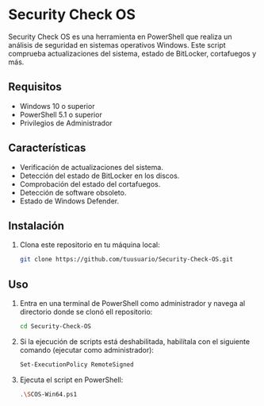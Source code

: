 # Security Check OS

Security Check OS es una herramienta en PowerShell que realiza un análisis de seguridad en sistemas operativos Windows. Este script comprueba actualizaciones del sistema, estado de BitLocker, cortafuegos y más.

## Requisitos

- Windows 10 o superior
- PowerShell 5.1 o superior
- Privilegios de Administrador

## Características

- Verificación de actualizaciones del sistema.
- Detección del estado de BitLocker en los discos.
- Comprobación del estado del cortafuegos.
- Detección de software obsoleto.
- Estado de Windows Defender.

## Instalación

1. Clona este repositorio en tu máquina local:
   ```bash
   git clone https://github.com/tuusuario/Security-Check-OS.git

## Uso

1. Entra en una terminal de PowerShell como administrador y navega al directorio donde se clonó ell repositorio:
    ```bash
    cd Security-Check-OS
2. Si la ejecución de scripts está deshabilitada, habilítala con el siguiente comando (ejecutar como administrador):
    ```bash 
    Set-ExecutionPolicy RemoteSigned
3. Ejecuta el script en PowerShell:
    ```bash
    .\SCOS-Win64.ps1
